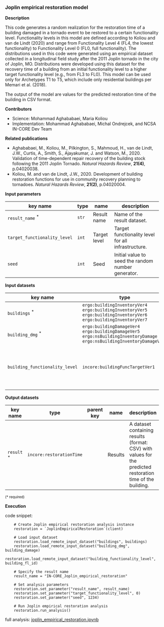### Joplin empirical restoration model

**Description**

This code generates a random realization for the restoration time of a building damaged in a tornado event to be restored 
to a certain functionality level. Functionality levels in this model are defined according to Koliou and van de Lindt (2020) 
and range from Functionality Level 4 (FL4, the lowest functionality) to Functionality Level 0 (FL0, full functionality). 
The distributions used in this code were generated using an empirical dataset collected in a longitudinal field study 
after the 2011 Joplin tornado in the city of Joplin, MO. Distributions were developed using this dataset for the recovery time 
of a building from an initial functionality level to a higher target functionality level (e.g., from FL3 to FL0). 
This model can be used only for Archetypes T1 to T5, which include only residential buildings per Memari et al. (2018).

The output of the model are values for the predicted restoration time of the building in CSV format.

**Contributors**

- Science: Mohammad Aghababaei, Maria Koliou
- Implementation: Mohammad Aghababaei, Michal Ondrejcek, and NCSA IN-CORE Dev Team

**Related publications**

* Aghababaei, M., Koliou, M., Pilkington, S., Mahmoud, H., van de Lindt, J.W., Curtis, A., Smith, S., Ajayakumar, J. and Watson, M., 2020. Validation of time-dependent repair recovery of the building stock following the 2011 Joplin Tornado. *Natural Hazards Review*, **21(4)**, p.04020038.
* Koliou, M. and van de Lindt, J.W., 2020. Development of building restoration functions for use in community recovery planning to tornadoes. *Natural Hazards Review*, **21(2)**, p.04020004.

**Input parameters**

key name | type | name | description
--- | --- | --- | ---
`result_name` <sup>*</sup> | `str` | Result name | Name of the result dataset.
`target_functionality_level` | `int` | Target level | Target functionality level for all infrastructure.
`seed` | `int` | Seed | Initial value to seed the random number generator.

**Input datasets**

key name | type | name | description
--- | --- | --- | ---
`buildings` <sup>*</sup> | `ergo:buildingInventoryVer4`<br>`ergo:buildingInventoryVer5`<br>`ergo:buildingInventoryVer6`<br>`ergo:buildingInventoryVer7` | Building dataset |  A building dataset.
`building_dmg` <sup>*</sup> | `ergo:buildingDamageVer4`<br>`ergo:buildingDamageVer5`<br>`ergo:nsBuildingInventoryDamage`<br>`ergo:nsBuildingInventoryDamageVer2` | Building damage | A building damage dataset.
`building_functionality_level` | `incore:buildingFuncTargetVer1` | Building functionality level | A building functionality level with individual functionality for each building.

**Output datasets**

key name | type | parent key | name | description
--- | --- | --- | --- | ---
`result` <sup>*</sup> | `incore:restorationTime` |  | Results | A dataset containing results (format: CSV) with values for the predicted restoration time of the building.

<small>(* required)</small>

**Execution**

code snippet:

```
    # Create Joplin empirical restoration analysis instance
    restoration = `JoplinEmpiricalRestoration`(client)

    # Load input dataset
    restoration.load_remote_input_dataset("buildings", buildings)
    restoration.load_remote_input_dataset("building_dmg", building_damage)
    restoration.load_remote_input_dataset("building_functionality_level", building_fl_id)

    # Specify the result name
    result_name = "IN-CORE_Joplin_empirical_restoration"

    # Set analysis parameters
    restoration.set_parameter("result_name", result_name)
    restoration.set_parameter("target_functionality_level", 0)
    restoration.set_parameter("seed", 1234)
    
    # Run Joplin empirical restoration analysis
    restoration.run_analysis()
```

full analysis: [joplin_empirical_restoration.ipynb](https://github.com/IN-CORE/incore-docs/blob/master/notebooks/joplin_empirical_restoration.ipynb) <br />

